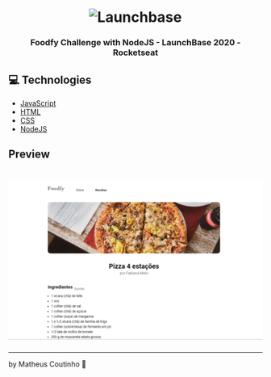 <h1 align="center">
    <img alt="Launchbase" src="https://rocketseat-cdn.s3-sa-east-1.amazonaws.com/bootcamp-launchbase.png" width="250px" />
</h1>

<h3 align="center">
  Foodfy Challenge with NodeJS - LaunchBase 2020 - Rocketseat
</h3>





## :computer: Technologies

- [JavaScript](https://www.javascript.com)
- [HTML](https://www.w3.org)
- [CSS](https://www.w3.org/Style/CSS/Overview.en.html)
- [NodeJS](https://nodejs.org)


## Preview

<h1 align="center">
    <img alt="" src="./public/layout/preview.PNG" width="940px" />
</h1>


---

by Matheus Coutinho :wave: 